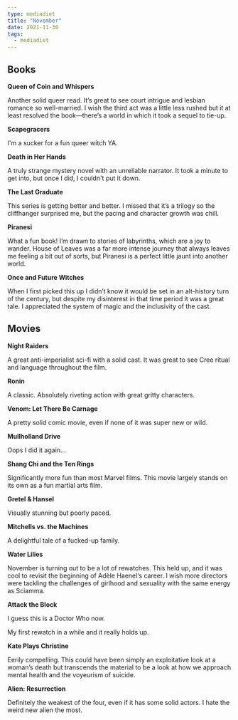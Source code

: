```yaml
---
type: mediadiet
title: "November"
date: 2021-11-30
tags:
  - mediadiet
---
```



<!--more-->

## Books

**Queen of Coin and Whispers**

Another solid queer read. It’s great to see court intrigue and lesbian romance so well-married. I wish the third act was a little less rushed but it at least resolved the book—there’s a world in which it took a sequel to tie-up.

**Scapegracers**

I'm a sucker for a fun queer witch YA.

**Death in Her Hands**

A truly strange mystery novel with an unreliable narrator. It took a minute to get into, but once I did, I couldn't put it down.

**The Last Graduate**

This series is getting better and better. I missed that it’s a trilogy so the cliffhanger surprised me, but the pacing and character growth was chill.

**Piranesi**

What a fun book! I’m drawn to stories of labyrinths, which are a joy to wander. House of Leaves was a far more intense journey that always leaves me feeling a bit out of sorts, but Piranesi is a perfect little jaunt into another world.

**Once and Future Witches**

When I first picked this up I didn’t know it would be set in an alt-history turn of the century, but despite my disinterest in that time period it was a great tale. I appreciated the system of magic and the inclusivity of the cast. 

## Movies

**Night Raiders**

A great anti-imperialist sci-fi with a solid cast. It was great to see Cree ritual and language throughout the film.

**Ronin**

A classic. Absolutely riveting action with great gritty characters.

**Venom: Let There Be Carnage**

A pretty solid comic movie, even if none of it was super new or wild.

**Mullholland Drive**

Oops I did it again…

**Shang Chi and the Ten Rings**

Significantly more fun than most Marvel films. This movie largely stands on its own as a fun martial arts film.

**Gretel & Hansel**

Visually stunning but poorly paced. 

**Mitchells vs. the Machines**

A delightful tale of a fucked-up family.

**Water Lilies**

November is turning out to be a lot of rewatches. This held up, and it was cool to revisit the beginning of Adèle Haenel‘s career. I wish more directors were tackling the challenges of girlhood and sexuality with the same energy as Sciamma. 

**Attack the Block**

I guess this is a Doctor Who now.

My first rewatch in a while and it really holds up.

**Kate Plays Christine**

Eerily compelling. This could have been simply an exploitative look at a woman’s death but transcends the material to be a look at how we approach mental health and the voyeurism of suicide.

**Alien: Resurrection**

Definitely the weakest of the four, even if it has some solid actors. I hate the weird new alien the most.